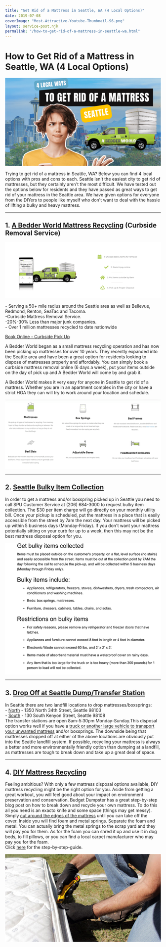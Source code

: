 ```yaml
---
title: "Get Rid of a Mattress in Seattle, WA (4 Local Options)"
date: 2019-07-08
coverImage: "Most-Attractive-Youtube-Thumbnail-96.png"
layout: service-post.njk
permalink: "/how-to-get-rid-of-a-mattress-in-seattle-wa.html"
---
```


# **How to Get Rid of a Mattress in Seattle, WA (4 Local Options)**

![seattle-mattress-disposal-options-banner](/filtered-images/Most-Attractive-Youtube-Thumbnail-96-1024x576.png)

Trying to get rid of a mattress in Seattle, WA? Below you can find 4 local options with pros and cons to each. Seattle isn't the easiest city to get rid of mattresses, but they certainly aren't the most difficult. We have tested out the options below for residents and they have passed as great ways to get rid of your mattress in the Seattle area. We have given options for everyone from the DIYers to people like myself who don't want to deal with the hassle of lifting a bulky and heavy mattress.

* * *

## 1. [A Bedder World Mattress Recycling](https://www.abedderworld.com/Seattle-WA) (Curbside Removal Service)

![mattress-removal-recycle-services](/filtered-images/Screen-Shot-2022-04-18-at-12.35.36-PM-1024x367.png)

\- Serving a 50+ mile radius around the Seattle area as well as Bellevue, Redmond, Renton, SeaTac and Tacoma.  
​-Curbside Mattress Removal Service.  
\-20%-30% Less than major junk companies.  
\- Over 1 million mattresses recycled to date nationwide

[Book Online - Curbside Pick Up](https://www.abedderworld.com/Seattle-WA)

A Bedder World began as a small mattress recycling operation and has now been picking up mattresses for over 10 years. They recently expanded into the Seattle area and have been a great option for residents looking to dispose of mattresses properly and affordably. You can simply book a curbside mattress removal online (6 days a week), put your items outside on the day of pick up and A Bedder World will come by and grab it.

A Bedder World makes it very easy for anyone in Seattle to get rid of a mattress. Whether you are in an apartment complex in the city or have a strict HOA they can will try to work around your location and schedule.

![mattress-items-for-removal](/filtered-images/Screen-Shot-2022-04-12-at-2.17.06-PM-1024x455.png)

* * *

## 2. [Seattle Bulky Item Collection](https://www.seattle.gov/util/MyServices/Garbage/HouseResidentsGarbage/ExtraorBulkyGarbage/index.htm "Links active once published")

In order to get a mattress and/or boxspring picked up in Seattle you need to call SPU Customer Service at (206) 684-3000 to request bulky item collection. The $30 per item charge will go directly on your monthly utility bill. Once your pickup is scheduled, put the mattress in a place that is easily accessible from the street by 7am the next day. Your mattress will be picked up within 5 business days (Monday-Friday). If you don't want your mattress potentially sitting on your curb for up to a week, then this may not be the best mattress disposal option for you.

![mattress-disposal-seattle](/filtered-images/screen-shot-2018-06-24-at-8-06-41-am.png)

* * *

## 3. [Drop Off at Seattle Dump/Transfer Station](https://www.seattle.gov/util/MyServices/Garbage/DumpTransferStation/index.htm "Links active once published") 

  
In Seattle there are two landfill locations to drop mattresses/boxsprings:  
\- [North](https://www.seattle.gov/util/MyServices/Garbage/DumpTransferStation/NorthStation/index.htm "Links active once published") - 1350 North 34th Street, Seattle 98103  
\- [South](https://www.seattle.gov/util/MyServices/Garbage/DumpTransferStation/SouthStation/index.htm "Links active once published") - 130 South Kenyon Street, Seattle 98108  
The transfer stations are open 8am-5:30pm Monday-Sunday.This disposal option works well if you have a [truck or another large vehicle to transport your unwanted mattress](https://www.abedderworld.com/semi-truck-mattress.html/) and/or boxsprings. The downside being that mattresses dropped off at either of the above locations are obviously put into the Seattle landfill system. If possible, recycling your mattress is always a better and more environmentally friendly option than dumping at a landfill, as mattresses are tough to break down and take up a great deal of space.

* * *

## 4. [DIY Mattress Recycling](https://www.budgetdumpster.com/blog/how-to-break-down-mattress-and-box-spring/ "Links active once published")

Feeling ambitious? With only a few mattress disposal options available, DIY mattress recycling might be the right option for you. Aside from getting a great workout, you will feel good about your impact on environment preservation and conservation. Budget Dumpster has a great step-by-step blog ​post on how to break down and recycle your own mattress. To do this all you need is an exacto knife and some space (things may get messy). Simply [cut around the edges of the mattress](https://www.abedderworld.com/how-to-cut-a-memory-foam-mattress.html/) until you can take off the cover. Inside you will find foam and metal springs. Separate the foam and metal. You can actually bring the metal springs to the scrap yard and they will pay you for them. As for the foam you can shred it up and use it in dog beds, to fill pillows, or you can find a local carpet manufacturer who may pay you for the foam.  
Click [here](https://www.budgetdumpster.com/blog/how-to-break-down-mattress-and-box-spring/ "Links active once published") for the step-by-step-guide.

![mattress-recycling-seattle](/filtered-images/breaking-down-mattress-step-one.jpg)

